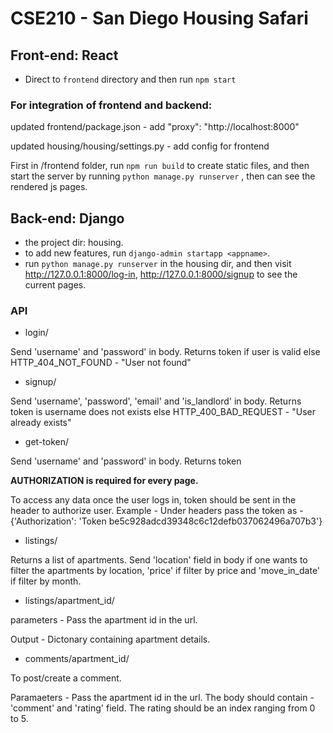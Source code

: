 # CSE210 - San Diego Housing Safari

## Front-end: React

* Direct to `frontend` directory and then run `npm start`

### For integration of frontend and backend: 

updated frontend/package.json - add "proxy": "http://localhost:8000"

updated housing/housing/settings.py - add config for frontend 

First in /frontend folder, run `npm run build` to create static files, and then start the server by running `python manage.py runserver` , then can see the rendered js pages. 



## Back-end: Django
* the project dir: housing. 
* to add new features, run `django-admin startapp <appname>`. 
* run `python manage.py runserver` in the housing dir, and then visit http://127.0.0.1:8000/log-in, http://127.0.0.1:8000/signup to see the current pages. 

### API
* login/

Send 'username' and 'password' in body. Returns token if user is valid else HTTP_404_NOT_FOUND - "User not found"

* signup/

Send 'username', 'password', 'email' and 'is_landlord' in body. Returns token is username does not exists else HTTP_400_BAD_REQUEST - "User already exists"

* get-token/

Send 'username' and 'password' in body. Returns token

**AUTHORIZATION is required for every page.**

To access any data once the user logs in, token should be sent in the header to authorize user.
Example - Under headers pass the token as - {'Authorization': 'Token be5c928adcd39348c6c12defb037062496a707b3'}

* listings/

Returns a list of apartments. Send 'location' field in body if one wants to filter the apartments by location, 'price' if filter by price and 'move_in_date' if filter by month.

* listings/apartment_id/

parameters - Pass the apartment id in the url.

Output - Dictonary containing apartment details.

* comments/apartment_id/

To post/create a comment.

Paramaeters - Pass the apartment id in the url. The body should contain - 'comment' and 'rating' field. The rating should be an index ranging from 0 to 5.

